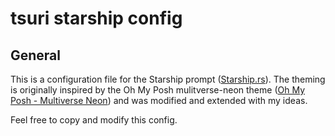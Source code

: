 # tsuri starship config

## General

This is a configuration file for the Starship prompt ([Starship.rs](https://starship.rs/)). The theming is originally inspired by the Oh My Posh mulitverse-neon theme ([Oh My Posh - Multiverse Neon](https://ohmyposh.dev/docs/themes#multiverse-neon)) and was modified and extended with my ideas.

Feel free to copy and modify this config.